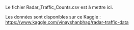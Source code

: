Le fichier Radar_Traffic_Counts.csv est à mettre ici.

Les données sont disponibles sur ce Kaggle :
https://www.kaggle.com/vinayshanbhag/radar-traffic-data


